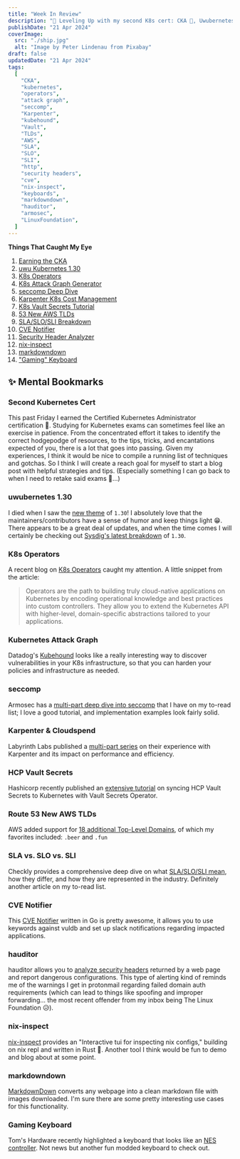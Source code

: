 ```yaml
---
title: "Week In Review"
description: "🎉 Leveling Up with my second K8s cert: CKA 🎉, Uwubernetes 😄, Useful Tools, and Cloud Tutorials."
publishDate: "21 Apr 2024"
coverImage:
  src: "./ship.jpg"
  alt: "Image by Peter Lindenau from Pixabay"
draft: false
updatedDate: "21 Apr 2024"
tags:
  [
    "CKA",
    "kubernetes",
    "operators",
    "attack graph",
    "seccomp",
    "Karpenter",
    "kubehound",
    "Vault",
    "TLDs",
    "AWS",
    "SLA",
    "SLO",
    "SLI",
    "http",
    "security headers",
    "cve",
    "nix-inspect",
    "keyboards",
    "markdowndown",
    "hauditor",
    "armosec",
    "LinuxFoundation",
  ]
---
```


**Things That Caught My Eye**

1. [Earning the CKA](#second-kubernetes-cert)
1. [uwu Kubernetes 1.30](#uwubernetes-130)
1. [K8s Operators](#k8s-operators)
1. [K8s Attack Graph Generator](#kubernetes-attack-graph)
1. [seccomp Deep Dive](#seccomp)
1. [Karpenter K8s Cost Management](#karpenter--cloudspend)
1. [K8s Vault Secrets Tutorial](#hcp-vault-secrets)
1. [53 New AWS TLDs](#route-53-new-aws-tlds)
1. [SLA/SLO/SLI Breakdown](#sla-vs-slo-vs-sli)
1. [CVE Notifier](#cve-notifier)
1. [Security Header Analyzer](#hauditor)
1. [nix-inspect](#nix-inspect)
1. [markdowndown](#MarkdownDown)
1. ["Gaming" Keyboard](#gaming-keyboard)

## &#x2728; Mental Bookmarks

### Second Kubernetes Cert

This past Friday I earned the Certified Kubernetes Administrator certification &#x1f389;. Studying for Kubernetes exams can sometimes feel like an exercise in patience. From the concentrated effort it takes to identify the correct hodgepodge of resources, to the tips, tricks, and encantations expected of you, there is a lot that goes into passing. Given my experiences, I think it would be nice to compile a running list of techniques and gotchas. So I think I will create a reach goal for myself to start a blog post with helpful strategies and tips. (Especially something I can go back to when I need to retake said exams &#x1f440;...)

### uwubernetes 1.30

I died when I saw the [new theme](https://kubernetes.io/blog/2024/04/17/kubernetes-v1-30-release/) of `1.30`! I absolutely love that the maintainers/contributors have a sense of humor and keep things light &#x1f601;. There appears to be a great deal of updates, and when the time comes I will certainly be checking out [Sysdig's latest breakdown](https://sysdig.com/blog/whats-new-in-kubernetes-1-30/) of `1.30`.

### K8s Operators

A recent blog on [K8s Operators](https://tech.licious.com/a-look-at-kubernetes-operator-implementation-at-licious-part-1-fb8f5a639df2) caught my attention. A little snippet from the article:
> Operators are the path to building truly cloud-native applications on Kubernetes by encoding operational knowledge and best practices into custom controllers. They allow you to extend the Kubernetes API with higher-level, domain-specific abstractions tailored to your applications.

### Kubernetes Attack Graph

Datadog's [Kubehound](https://github.com/DataDog/KubeHound) looks like a really
interesting way to discover vulnerabilities in your K8s infrastructure, so that
you can harden your policies and infrastructure as needed.

### seccomp

Armosec has a [multi-part deep dive into seccomp](https://www.armosec.io/blog/seccomp-internals-part-1/)
that I have on my to-read list; I love a good tutorial, and implementation
examples look fairly solid.

### Karpenter & Cloudspend

Labyrinth Labs published a [multi-part series](https://lablabs.io/part-1-karpenter-kubernetes-autoscaling-with-performance-and-efficiency/)
on their experience with Karpenter and its impact on performance and efficiency.

### HCP Vault Secrets

Hashicorp recently published an [extensive tutorial](https://www.hashicorp.com/blog/kubernetes-secrets-management-with-hcp-vault-secrets)
on syncing HCP Vault Secrets to Kubernetes with Vault Secrets Operator.

### Route 53 New AWS TLDs

AWS added support for [18 additional Top-Level Domains](https://aws.amazon.com/about-aws/whats-new/2024/04/amazon-route-53-additional-top-level-domains/),
of which my favorites included: `.beer` and `.fun`

### SLA vs. SLO vs. SLI

Checkly provides a comprehensive deep dive on what [SLA/SLO/SLI mean](https://www.checklyhq.com/blog/sla-slo-sli/),
how they differ, and how they are represented in the industry. Definitely
another article on my to-read list.

### CVE Notifier

This [CVE Notifier](https://github.com/dark-warlord14/CVENotifier) written in Go
is pretty awesome, it allows you to use keywords against vuldb and set up slack
notifications regarding impacted applications.

### hauditor

hauditor allows you to [analyze security headers](https://github.com/trap-bytes/hauditor)
returned by a web page and report dangerous configurations. This type of
alerting kind of reminds me of the warnings I get in protonmail regarding failed
domain auth requirements (which can lead to things like spoofing and improper
forwarding... the most recent offender from my inbox being The Linux Foundation
&#x1f625;).

### nix-inspect

[nix-inspect](https://github.com/bluskript/nix-inspect) provides an "Interactive tui for inspecting nix configs," building
on nix repl and written in Rust &#x1f980;. Another tool I think would be fun to
demo and blog about at some point.

### markdowndown

[MarkdownDown](https://markdowndown.vercel.app/) converts any webpage into a
clean markdown file with images downloaded. I'm sure there are some pretty
interesting use cases for this functionality.

### Gaming Keyboard

Tom's Hardware recently highlighted a keyboard that looks like an
[NES controller](https://www.tomshardware.com/peripherals/mechanical-keyboards/grab-this-cool-retro-console-inspired-keyboard-for-just-dollar83).
Not news but another fun modded keyboard to check out.
